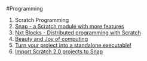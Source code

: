 #Programming

1. Scratch Programming 
2. [Snap - a Scratch module with more features](https://snap.berkeley.edu/index.html)
3. [Nxt Blocks - Distributed programming with Scratch](https://netsblox.org/)
4. [Beauty and Joy of computing](http://bjc.berkeley.edu/index.html)
5. [Turn your project into a standalone executable!](http://snapp.citilab.eu/)
6. [Import Scratch 2.0 projects to Snap](http://djdolphin.github.io/Snapin8r2/)
